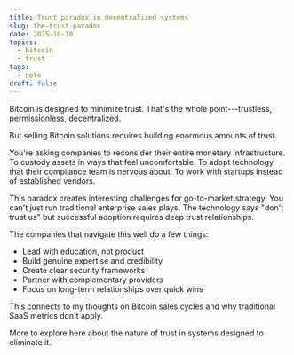 ```yaml
---
title: Trust paradox in decentralized systems
slug: the-trust-paradox
date: 2025-10-10
topics:
  - bitcoin
  - trust
tags:
  - note
draft: false
---
```

Bitcoin is designed to minimize trust. That's the whole point---trustless, permissionless, decentralized.

But selling Bitcoin solutions requires building enormous amounts of trust.

You're asking companies to reconsider their entire monetary infrastructure. To custody assets in ways that feel uncomfortable. To adopt technology that their compliance team is nervous about. To work with startups instead of established vendors.

This paradox creates interesting challenges for go-to-market strategy. You can't just run traditional enterprise sales plays. The technology says "don't trust us" but successful adoption requires deep trust relationships.

The companies that navigate this well do a few things:
- Lead with education, not product
- Build genuine expertise and credibility
- Create clear security frameworks
- Partner with complementary providers
- Focus on long-term relationships over quick wins

This connects to my thoughts on Bitcoin sales cycles and why traditional SaaS metrics don't apply.

More to explore here about the nature of trust in systems designed to eliminate it.
